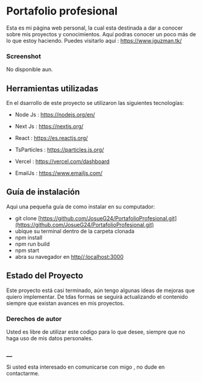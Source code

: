 # Portafolio profesional
Esta es mi página web personal, la cual esta destinada a dar a conocer sobre mis proyectos y conocimientos. Aquí podras conocer un poco más de lo que estoy haciendo.
Puedes visitarlo aquí : https://www.jguzman.tk/

### Screenshot
No disponible aun.

## Herramientas utilizadas

En el dsarrollo de este proyecto se utilizaron las siguientes tecnologías:
- Node Js : https://nodejs.org/en/
- Next Js : https://nextjs.org/
- React : https://es.reactjs.org/
- TsParticles : https://particles.js.org/

- Vercel : https://vercel.com/dashboard
- EmailJs : https://www.emailjs.com/

## Guía de instalación

Aqui una pequeña guía de como instalar en su computador:
- git clone [https://github.com/JosueG24/PortafolioProfesional.git](https://github.com/JosueG24/PortafolioProfesional.git)
- ubique su terminal dentro de la carpeta clonada
- npm install
- npm run build
- npm start
- abra su navegador en [http//:localhost:3000](http://localhost:3000/)

## Estado del Proyecto

Este proyecto está casi terminado, aún tengo algunas ideas de mejoras que quiero implementar.
De tdas formas se seguirá actualizando el contenido siempre que existan avances en mis proyectos.

### Derechos de autor

Usted es libre de utilizar este codigo para lo que desee, siempre que no haga uso de mis datos personales.

### __

Si usted esta interesado en comunicarse con migo , no dude en contactarme.
